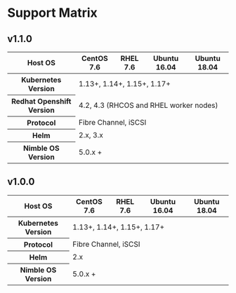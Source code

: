 # Support Matrix

## v1.1.0

<table>
  <thead>
    <tr>
      <th>Host OS</th>
      <th>CentOS 7.6</th>
      <th>RHEL 7.6</th>
      <th>Ubuntu 16.04</th>
      <th>Ubuntu 18.04</th>
    </tr>
    </thead>
    <tbody>
    <tr>
      <th>Kubernetes Version</th>
      <td colspan=4>1.13+, 1.14+, 1.15+, 1.17+</td>
    </tr>
    <tr>
      <th>Redhat Openshift Version</th>
      <td colspan=4>4.2, 4.3 (RHCOS and RHEL worker nodes)</td>
    </tr>
    <tr>
      <th>Protocol</th>
      <td colspan=4> Fibre Channel, iSCSI </td>
    </tr>
    <tr>
      <th>Helm</th>
      <td colspan=4> 2.x, 3.x </td>
    </tr>
    <tr>
      <th>Nimble OS Version</th>
      <td colspan=4>5.0.x +</td>
    </tr>
  </tbody>
</table>

## v1.0.0

<table>
  <thead>
    <tr>
      <th>Host OS</th>
      <th>CentOS 7.6</th>
      <th>RHEL 7.6</th>
      <th>Ubuntu 16.04</th>
      <th>Ubuntu 18.04</th>
    </tr>
    </thead>
    <tbody>
    <tr>
      <th>Kubernetes Version</th>
      <td colspan=4>1.13+, 1.14+, 1.15+, 1.17+</td>
    </tr>
    <tr>
      <th>Protocol</th>
      <td colspan=4> Fibre Channel, iSCSI </td>
    </tr>
    <tr>
      <th>Helm</th>
      <td colspan=4> 2.x </td>
    </tr>
    <tr>
      <th>Nimble OS Version</th>
      <td colspan=4>5.0.x +</td>
    </tr>
  </tbody>
</table>
